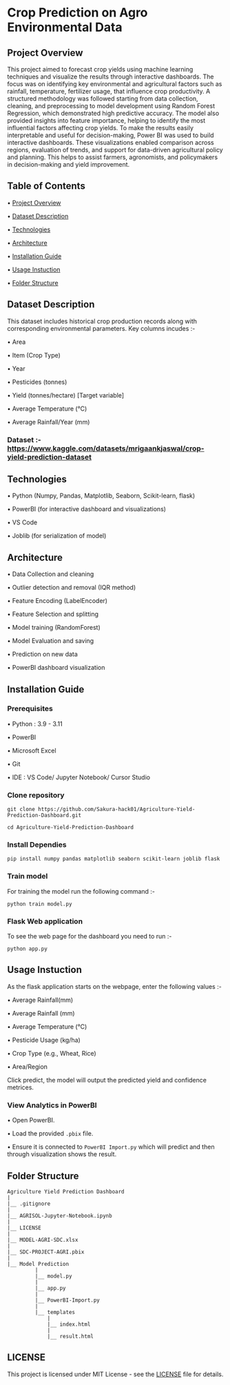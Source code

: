 # Crop Prediction on Agro Environmental Data


## Project Overview

This project aimed to forecast crop yields using machine learning techniques and visualize the results through interactive dashboards. The focus was on identifying key environmental and agricultural factors such as rainfall, temperature, fertilizer usage, that influence crop productivity. A structured methodology was followed starting from data collection, cleaning, and preprocessing to model development using Random Forest Regression, which demonstrated high predictive accuracy. The model also provided insights into feature importance, helping to identify the most influential factors affecting crop yields. To make the results easily interpretable and useful for decision-making, Power BI was used to build interactive dashboards. These visualizations enabled comparison across regions, evaluation of trends, and support for data-driven agricultural policy and planning.
This helps to assist farmers, agronomists, and policymakers in decision-making and yield improvement.


## Table of Contents

• [Project Overview](#project-overview)

• [Dataset Description](#dataset-description)

• [Technologies](#technologies)

• [Architecture](#architecture)

• [Installation Guide](#installation-guide)

• [Usage Instuction](#usage-instruction)

• [Folder Structure](#folder-structure)


## Dataset Description

This dataset includes historical crop production records along with corresponding environmental parameters. Key columns incudes :-

• Area

• Item (Crop Type)

• Year

• Pesticides (tonnes)

• Yield (tonnes/hectare) [Target variable]

• Average Temperature (°C)

• Average Rainfall/Year (mm)

### Dataset :- https://www.kaggle.com/datasets/mrigaankjaswal/crop-yield-prediction-dataset


## Technologies

• Python (Numpy, Pandas, Matplotlib, Seaborn, Scikit-learn, flask)

• PowerBI (for interactive dashboard and visualizations)

• VS Code

• Joblib (for serialization of model)


## Architecture

• Data Collection and cleaning

• Outlier detection and removal (IQR method)

• Feature Encoding (LabelEncoder)

• Feature Selection and splitting

• Model training (RandomForest)

• Model Evaluation and saving

• Prediction on new data

• PowerBI dashboard visualization


## Installation Guide

### Prerequisites 

• Python : 3.9 - 3.11

• PowerBI

• Microsoft Excel

• Git

• IDE : VS Code/ Jupyter Notebook/ Cursor Studio

### Clone repository

`git clone https://github.com/Sakura-hack01/Agriculture-Yield-Prediction-Dashboard.git`

`cd Agriculture-Yield-Prediction-Dashboard`

### Install Dependies

`pip install numpy pandas matplotlib seaborn scikit-learn joblib flask`

### Train model

For training the model run the following command :-

`python train model.py`

### Flask Web application

To see the web page for the dashboard you need to run :-

`python app.py`


## Usage Instuction

As the flask application starts on the webpage, enter the following values :-

• Average Rainfall(mm)

• Average Rainfall (mm)

• Average Temperature (°C)

• Pesticide Usage (kg/ha)

• Crop Type (e.g., Wheat, Rice)

• Area/Region

Click predict, the model will output the predicted yield and confidence metrices.

### View Analytics in PowerBI

• Open PowerBI.

• Load the provided `.pbix` file.

• Ensure it is connected to `PowerBI Import.py` which will predict and then through visualization shows the result.


## Folder Structure
```
Agriculture Yield Prediction Dashboard
|
|__ .gitignore
|
|__ AGRISOL-Jupyter-Notebook.ipynb
|
|__ LICENSE
|
|__ MODEL-AGRI-SDC.xlsx
|
|__ SDC-PROJECT-AGRI.pbix
|
|__ Model Prediction
         |
         |__ model.py
         |
         |__ app.py
         |
         |__ PowerBI-Import.py
         |
         |__ templates
             |
             |__ index.html
             |
             |__ result.html
```


## LICENSE

This project is licensed under MIT License - see the [LICENSE](LICENSE) file for details.
